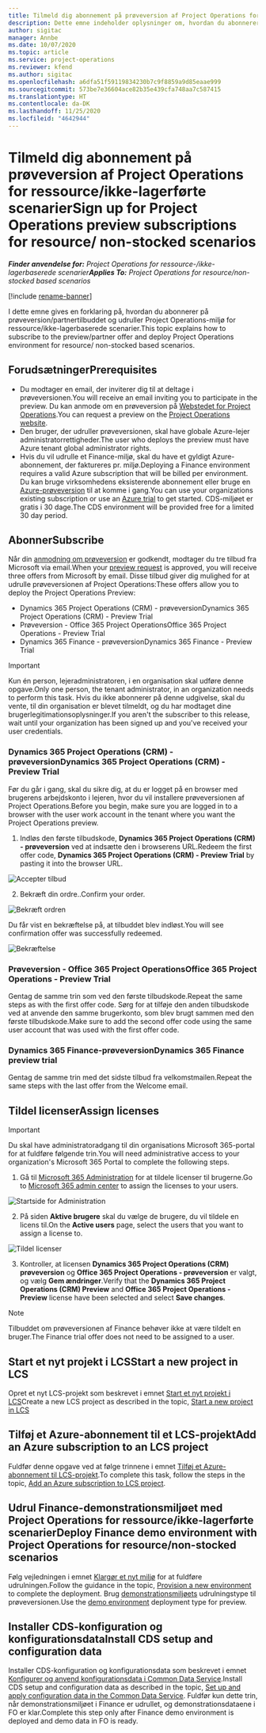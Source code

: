 ```yaml
---
title: Tilmeld dig abonnement på prøveversion af Project Operations for ressource/ikke-lagerførte scenarier
description: Dette emne indeholder oplysninger om, hvordan du abonnerer på og udruller Project Operations for ressource-/ikke-lagerbaserede scenarier.
author: sigitac
manager: Annbe
ms.date: 10/07/2020
ms.topic: article
ms.service: project-operations
ms.reviewer: kfend
ms.author: sigitac
ms.openlocfilehash: a6dfa51f59119834230b7c9f8859a9d85eaae999
ms.sourcegitcommit: 573be7e36604ace82b35e439cfa748aa7c587415
ms.translationtype: HT
ms.contentlocale: da-DK
ms.lasthandoff: 11/25/2020
ms.locfileid: "4642944"
---
```

# <a name="sign-up-for-project-operations-preview-subscriptions-for-resource-non-stocked-scenarios"></a><span data-ttu-id="98834-103">Tilmeld dig abonnement på prøveversion af Project Operations for ressource/ikke-lagerførte scenarier</span><span class="sxs-lookup"><span data-stu-id="98834-103">Sign up for Project Operations preview subscriptions for resource/ non-stocked scenarios</span></span>

<span data-ttu-id="98834-104">_**Finder anvendelse for:** Project Operations for ressource-/ikke-lagerbaserede scenarier_</span><span class="sxs-lookup"><span data-stu-id="98834-104">_**Applies To:** Project Operations for resource/non-stocked based scenarios_</span></span>

[!include [rename-banner](~/includes/cc-data-platform-banner.md)]

<span data-ttu-id="98834-105">I dette emne gives en forklaring på, hvordan du abonnerer på prøveversion/partnertilbuddet og udruller Project Operations-miljø for ressource/ikke-lagerbaserede scenarier.</span><span class="sxs-lookup"><span data-stu-id="98834-105">This topic explains how to subscribe to the preview/partner offer and deploy Project Operations environment for resource/ non-stocked based scenarios.</span></span>

## <a name="prerequisites"></a><span data-ttu-id="98834-106">Forudsætninger</span><span class="sxs-lookup"><span data-stu-id="98834-106">Prerequisites</span></span>

- <span data-ttu-id="98834-107">Du modtager en email, der inviterer dig til at deltage i prøveversionen.</span><span class="sxs-lookup"><span data-stu-id="98834-107">You will receive an email inviting you to participate in the preview.</span></span> <span data-ttu-id="98834-108">Du kan anmode om en prøveversion på [Webstedet for Project Operations](https://dynamics.microsoft.com/en-us/project-operations/overview/).</span><span class="sxs-lookup"><span data-stu-id="98834-108">You can request a preview on the [Project Operations website](https://dynamics.microsoft.com/en-us/project-operations/overview/).</span></span>
- <span data-ttu-id="98834-109">Den bruger, der udruller prøveversionen, skal have globale Azure-lejer administratorrettigheder.</span><span class="sxs-lookup"><span data-stu-id="98834-109">The user who deploys the preview must have Azure tenant global administrator rights.</span></span>
- <span data-ttu-id="98834-110">Hvis du vil udrulle et Finance-miljø, skal du have et gyldigt Azure-abonnement, der faktureres pr. miljø.</span><span class="sxs-lookup"><span data-stu-id="98834-110">Deploying a Finance environment requires a valid Azure subscription that will be billed per environment.</span></span> <span data-ttu-id="98834-111">Du kan bruge virksomhedens eksisterende abonnement eller bruge en [Azure-prøveversion](https://azure.microsoft.com/en-us/free/) til at komme i gang.</span><span class="sxs-lookup"><span data-stu-id="98834-111">You can use your organizations existing subscription or use an [Azure trial](https://azure.microsoft.com/en-us/free/) to get started.</span></span> <span data-ttu-id="98834-112">CDS-miljøet er gratis i 30 dage.</span><span class="sxs-lookup"><span data-stu-id="98834-112">The CDS environment will be provided free for a limited 30 day period.</span></span>

## <a name="subscribe"></a><span data-ttu-id="98834-113">Abonner</span><span class="sxs-lookup"><span data-stu-id="98834-113">Subscribe</span></span>

<span data-ttu-id="98834-114">Når din [anmodning om prøveversion](https://forms.office.com/FormsPro/Pages/ResponsePage.aspx?id=v4j5cvGGr0GRqy180BHbR56j8lZs0FdAvwT75_WNFyxUMkRDV1NYQU5TNjE2VjhKOVBUNVg2R0s1NC4u) er godkendt, modtager du tre tilbud fra Microsoft via email.</span><span class="sxs-lookup"><span data-stu-id="98834-114">When your [preview request](https://forms.office.com/FormsPro/Pages/ResponsePage.aspx?id=v4j5cvGGr0GRqy180BHbR56j8lZs0FdAvwT75_WNFyxUMkRDV1NYQU5TNjE2VjhKOVBUNVg2R0s1NC4u) is approved, you will receive three offers from Microsoft by email.</span></span> <span data-ttu-id="98834-115">Disse tilbud giver dig mulighed for at udrulle prøveversionen af Project Operations:</span><span class="sxs-lookup"><span data-stu-id="98834-115">These offers allow you to deploy the Project Operations Preview:</span></span>

- <span data-ttu-id="98834-116">Dynamics 365 Project Operations (CRM) - prøveversion</span><span class="sxs-lookup"><span data-stu-id="98834-116">Dynamics 365 Project Operations (CRM) - Preview Trial</span></span>
- <span data-ttu-id="98834-117">Prøveversion - Office 365 Project Operations</span><span class="sxs-lookup"><span data-stu-id="98834-117">Office 365 Project Operations - Preview Trial</span></span>
- <span data-ttu-id="98834-118">Dynamics 365 Finance - prøveversion</span><span class="sxs-lookup"><span data-stu-id="98834-118">Dynamics 365 Finance - Preview Trial</span></span>

> [!IMPORTANT]
> <span data-ttu-id="98834-119">Kun én person, lejeradministratoren, i en organisation skal udføre denne opgave.</span><span class="sxs-lookup"><span data-stu-id="98834-119">Only one person, the tenant administrator, in an organization needs to perform this task.</span></span> <span data-ttu-id="98834-120">Hvis du ikke abonnerer på denne udgivelse, skal du vente, til din organisation er blevet tilmeldt, og du har modtaget dine brugerlegitimationsoplysninger.</span><span class="sxs-lookup"><span data-stu-id="98834-120">If you aren't the subscriber to this release, wait until your organization has been signed up and you've received your user credentials.</span></span>

### <a name="dynamics-365-project-operations-crm---preview-trial"></a><span data-ttu-id="98834-121">Dynamics 365 Project Operations (CRM) - prøveversion</span><span class="sxs-lookup"><span data-stu-id="98834-121">Dynamics 365 Project Operations (CRM) - Preview Trial</span></span> 

<span data-ttu-id="98834-122">Før du går i gang, skal du sikre dig, at du er logget på en browser med brugerens arbejdskonto i lejeren, hvor du vil installere prøveversionen af Project Operations.</span><span class="sxs-lookup"><span data-stu-id="98834-122">Before you begin, make sure you are logged in to a browser with the user work account in the tenant where you want the Project Operations preview.</span></span>

1. <span data-ttu-id="98834-123">Indløs den første tilbudskode, **Dynamics 365 Project Operations (CRM) - prøveversion** ved at indsætte den i browserens URL.</span><span class="sxs-lookup"><span data-stu-id="98834-123">Redeem the first offer code, **Dynamics 365 Project Operations (CRM) - Preview Trial** by pasting it into the browser URL.</span></span>

![Accepter tilbud](./media/16RedeemFirstOfferNew.png)

2. <span data-ttu-id="98834-125">Bekræft din ordre..</span><span class="sxs-lookup"><span data-stu-id="98834-125">Confirm your order.</span></span>

![Bekræft ordren](./media/17ConfirmOrderNew.png)

<span data-ttu-id="98834-127">Du får vist en bekræftelse på, at tilbuddet blev indløst.</span><span class="sxs-lookup"><span data-stu-id="98834-127">You will see confirmation offer was successfully redeemed.</span></span>

![Bekræftelse](./media/18OrderConfirmationNew.png)

### <a name="office-365-project-operations---preview-trial"></a><span data-ttu-id="98834-129">Prøveversion - Office 365 Project Operations</span><span class="sxs-lookup"><span data-stu-id="98834-129">Office 365 Project Operations - Preview Trial</span></span>

<span data-ttu-id="98834-130">Gentag de samme trin som ved den første tilbudskode.</span><span class="sxs-lookup"><span data-stu-id="98834-130">Repeat the same steps as with the first offer code.</span></span> <span data-ttu-id="98834-131">Sørg for at tilføje den anden tilbudskode ved at anvende den samme brugerkonto, som blev brugt sammen med den første tilbudskode.</span><span class="sxs-lookup"><span data-stu-id="98834-131">Make sure to add the second offer code using the same user account that was used with the first offer code.</span></span>

### <a name="dynamics-365-finance-preview-trial"></a><span data-ttu-id="98834-132">Dynamics 365 Finance-prøveversion</span><span class="sxs-lookup"><span data-stu-id="98834-132">Dynamics 365 Finance preview trial</span></span>

<span data-ttu-id="98834-133">Gentag de samme trin med det sidste tilbud fra velkomstmailen.</span><span class="sxs-lookup"><span data-stu-id="98834-133">Repeat the same steps with the last offer from the Welcome email.</span></span>

## <a name="assign-licenses"></a><span data-ttu-id="98834-134">Tildel licenser</span><span class="sxs-lookup"><span data-stu-id="98834-134">Assign licenses</span></span>

> [!IMPORTANT]
> <span data-ttu-id="98834-135">Du skal have administratoradgang til din organisations Microsoft 365-portal for at fuldføre følgende trin.</span><span class="sxs-lookup"><span data-stu-id="98834-135">You will need administrative access to your organization's Microsoft 365 Portal to complete the following steps.</span></span>

1. <span data-ttu-id="98834-136">Gå til [Microsoft 365 Administration](https://portal.office.com/) for at tildele licenser til brugerne.</span><span class="sxs-lookup"><span data-stu-id="98834-136">Go to [Microsoft 365 admin center](https://portal.office.com/) to assign the licenses to your users.</span></span>

![Startside for Administration](./media/14AdminPortal.png)

2. <span data-ttu-id="98834-138">På siden **Aktive brugere** skal du vælge de brugere, du vil tildele en licens til.</span><span class="sxs-lookup"><span data-stu-id="98834-138">On the **Active users** page, select the users that you want to assign a license to.</span></span>

![Tildel licenser](./media/15AssignLicenses.png)

3. <span data-ttu-id="98834-140">Kontroller, at licensen **Dynamics 365 Project Operations (CRM) prøveversion** og **Office 365 Project Operations - prøveversion** er valgt, og vælg **Gem ændringer**.</span><span class="sxs-lookup"><span data-stu-id="98834-140">Verify that the **Dynamics 365 Project Operations (CRM) Preview** and **Office 365 Project Operations - Preview** license have been selected and select **Save changes**.</span></span>

> [!NOTE]
> <span data-ttu-id="98834-141">Tilbuddet om prøveversionen af Finance behøver ikke at være tildelt en bruger.</span><span class="sxs-lookup"><span data-stu-id="98834-141">The Finance trial offer does not need to be assigned to a user.</span></span>

## <a name="start-a-new-project-in-lcs"></a><span data-ttu-id="98834-142">Start et nyt projekt i LCS</span><span class="sxs-lookup"><span data-stu-id="98834-142">Start a new project in LCS</span></span>

<span data-ttu-id="98834-143">Opret et nyt LCS-projekt som beskrevet i emnet [Start et nyt projekt i LCS](create-lcs-project.md)</span><span class="sxs-lookup"><span data-stu-id="98834-143">Create a new LCS project as described in the topic, [Start a new project in LCS](create-lcs-project.md)</span></span>

## <a name="add-an-azure-subscription-to-an-lcs-project"></a><span data-ttu-id="98834-144">Tilføj et Azure-abonnement til et LCS-projekt</span><span class="sxs-lookup"><span data-stu-id="98834-144">Add an Azure subscription to an LCS project</span></span>

<span data-ttu-id="98834-145">Fuldfør denne opgave ved at følge trinnene i emnet [Tilføj et Azure-abonnement til LCS-projekt](resource-add-azure-subscription-lcs-project.md).</span><span class="sxs-lookup"><span data-stu-id="98834-145">To complete this task, follow the steps in the topic, [Add an Azure subscription to LCS project](resource-add-azure-subscription-lcs-project.md).</span></span>

## <a name="deploy-finance-demo-environment-with-project-operations-for-resourcenon-stocked-scenarios"></a><span data-ttu-id="98834-146">Udrul Finance-demonstrationsmiljøet med Project Operations for ressource/ikke-lagerførte scenarier</span><span class="sxs-lookup"><span data-stu-id="98834-146">Deploy Finance demo environment with Project Operations for resource/non-stocked scenarios</span></span>

<span data-ttu-id="98834-147">Følg vejledningen i emnet [Klargør et nyt miljø](resource-provision-new-environment.md) for at fuldføre udrulningen.</span><span class="sxs-lookup"><span data-stu-id="98834-147">Follow the guidance in the topic, [Provision a new environment](resource-provision-new-environment.md) to complete the deployment.</span></span> <span data-ttu-id="98834-148">Brug [demonstrationsmiljøets](https://docs.microsoft.com/dynamics365/fin-ops-core/dev-itpro/deployment/deploy-demo-environment) udrulningstype til prøveversionen.</span><span class="sxs-lookup"><span data-stu-id="98834-148">Use the [demo environment](https://docs.microsoft.com/dynamics365/fin-ops-core/dev-itpro/deployment/deploy-demo-environment) deployment type for preview.</span></span> 

## <a name="install-cds-setup-and-configuration-data"></a><span data-ttu-id="98834-149">Installer CDS-konfiguration og konfigurationsdata</span><span class="sxs-lookup"><span data-stu-id="98834-149">Install CDS setup and configuration data</span></span>

<span data-ttu-id="98834-150">Installer CDS-konfiguration og konfigurationsdata som beskrevet i emnet [Konfigurer og anvend konfigurationsdata i Common Data Service](resource-apply-pro-setup-config-data.md).</span><span class="sxs-lookup"><span data-stu-id="98834-150">Install CDS setup and configuration data as described in the topic, [Set up and apply configuration data in the Common Data Service](resource-apply-pro-setup-config-data.md).</span></span>
<span data-ttu-id="98834-151">Fuldfør kun dette trin, når demonstrationsmiljøet i Finance er udrullet, og demonstrationsdataene i FO er klar.</span><span class="sxs-lookup"><span data-stu-id="98834-151">Complete this step only after Finance demo environment is deployed and demo data in FO is ready.</span></span>
